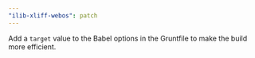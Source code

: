 ```yaml
---
"ilib-xliff-webos": patch
---
```


Add a `target` value to the Babel options in the Gruntfile to make the build more efficient.